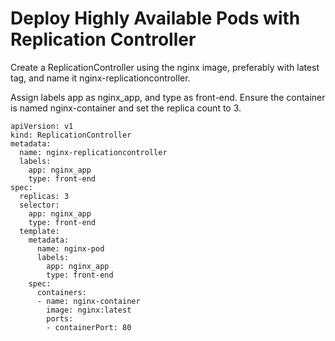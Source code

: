 # Deploy Highly Available Pods with Replication Controller
Create a ReplicationController using the nginx image, preferably with latest tag, and name it nginx-replicationcontroller.

Assign labels app as nginx_app, and type as front-end. Ensure the container is named nginx-container and set the replica count to 3.

```
apiVersion: v1
kind: ReplicationController
metadata:
  name: nginx-replicationcontroller
  labels:
    app: nginx_app
    type: front-end
spec:
  replicas: 3
  selector:
    app: nginx_app
    type: front-end
  template:
    metadata:
      name: nginx-pod
      labels:
        app: nginx_app
        type: front-end
    spec:
      containers:
      - name: nginx-container
        image: nginx:latest
        ports:
        - containerPort: 80
```